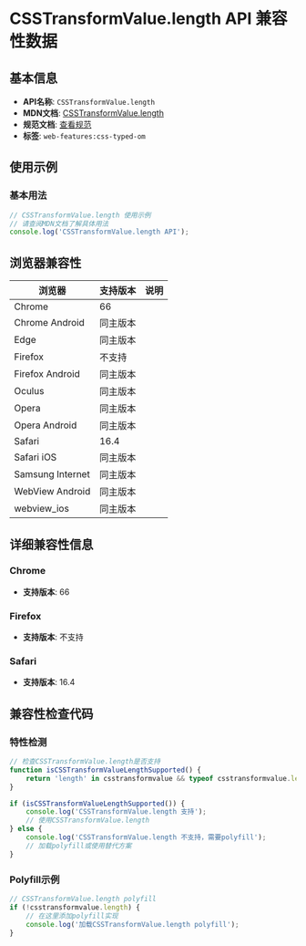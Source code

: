 # CSSTransformValue.length API 兼容性数据

## 基本信息

- **API名称**: `CSSTransformValue.length`
- **MDN文档**: [CSSTransformValue.length](https://developer.mozilla.org/docs/Web/API/CSSTransformValue/length)
- **规范文档**: [查看规范](https://drafts.css-houdini.org/css-typed-om/#dom-csstransformvalue-length)
- **标签**: `web-features:css-typed-om`

## 使用示例

### 基本用法

```javascript
// CSSTransformValue.length 使用示例
// 请查阅MDN文档了解具体用法
console.log('CSSTransformValue.length API');
```

## 浏览器兼容性

| 浏览器 | 支持版本 | 说明 |
|--------|----------|------|
| Chrome | 66 |  |
| Chrome Android | 同主版本 |  |
| Edge | 同主版本 |  |
| Firefox | 不支持 |  |
| Firefox Android | 同主版本 |  |
| Oculus | 同主版本 |  |
| Opera | 同主版本 |  |
| Opera Android | 同主版本 |  |
| Safari | 16.4 |  |
| Safari iOS | 同主版本 |  |
| Samsung Internet | 同主版本 |  |
| WebView Android | 同主版本 |  |
| webview_ios | 同主版本 |  |

## 详细兼容性信息

### Chrome

- **支持版本**: 66

### Firefox

- **支持版本**: 不支持

### Safari

- **支持版本**: 16.4

## 兼容性检查代码

### 特性检测

```javascript
// 检查CSSTransformValue.length是否支持
function isCSSTransformValueLengthSupported() {
    return 'length' in csstransformvalue && typeof csstransformvalue.length === 'function';
}

if (isCSSTransformValueLengthSupported()) {
    console.log('CSSTransformValue.length 支持');
    // 使用CSSTransformValue.length
} else {
    console.log('CSSTransformValue.length 不支持，需要polyfill');
    // 加载polyfill或使用替代方案
}
```

### Polyfill示例

```javascript
// CSSTransformValue.length polyfill
if (!csstransformvalue.length) {
    // 在这里添加polyfill实现
    console.log('加载CSSTransformValue.length polyfill');
}
```

